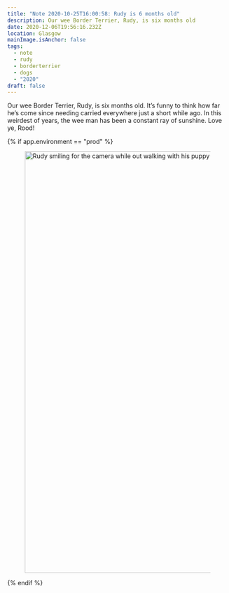 ```yaml
---
title: "Note 2020-10-25T16:00:58: Rudy is 6 months old"
description: Our wee Border Terrier, Rudy, is six months old
date: 2020-12-06T19:56:16.232Z
location: Glasgow
mainImage.isAnchor: false
tags:
  - note
  - rudy
  - borderterrier
  - dogs
  - "2020"
draft: false
---
```

Our wee Border Terrier, Rudy, is six months old. It’s funny to think how far he’s come since needing carried everywhere just a short while ago. In this weirdest of years, the wee man has been a constant ray of sunshine. Love ye, Rood!

{% if app.environment == "prod" %}
<figure>
    <img src="https://res.cloudinary.com/fuzzylogic/image/upload/v1605553950/125435883_1615067328665123_36529131671022288_n_xtgozx.jpg" alt="Rudy smiling for the camera while out walking with his puppy pals, Autumn 2020" loading="lazy" width="664" height="960">
</figure>
{% endif %}
